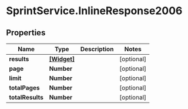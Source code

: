 # SprintService.InlineResponse2006

## Properties

Name | Type | Description | Notes
------------ | ------------- | ------------- | -------------
**results** | [**[Widget]**](Widget.md) |  | [optional] 
**page** | **Number** |  | [optional] 
**limit** | **Number** |  | [optional] 
**totalPages** | **Number** |  | [optional] 
**totalResults** | **Number** |  | [optional] 


